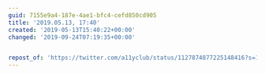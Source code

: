 ```yaml
---
guid: 7155e9a4-187e-4ae1-bfc4-cefd850cd905
title: '2019.05.13, 17:40'
created: '2019-05-13T15:40:22+00:00'
changed: '2019-09-24T07:19:35+00:00'


repost_of: 'https://twitter.com/a11yclub/status/1127874877225148416?s=19'
---
```


